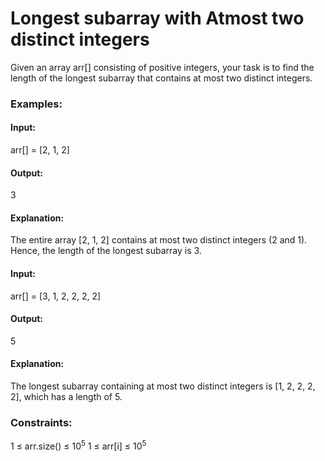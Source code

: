 # Longest subarray with Atmost two distinct integers
Given an array arr[] consisting of positive integers, your task is to find the length of the longest subarray that contains at most two distinct integers.

### Examples:
#### Input: 
arr[] = [2, 1, 2]
#### Output: 
3
#### Explanation: 
The entire array [2, 1, 2] contains at most two distinct integers (2 and 1). Hence, the length of the longest subarray is 3.

#### Input: 
arr[] = [3, 1, 2, 2, 2, 2]
#### Output: 
5
#### Explanation:
The longest subarray containing at most two distinct integers is [1, 2, 2, 2, 2], which has a length of 5.

### Constraints:
1 ≤ arr.size() ≤ $`10^5`$
1 ≤ arr[i] ≤ $`10^5`$

